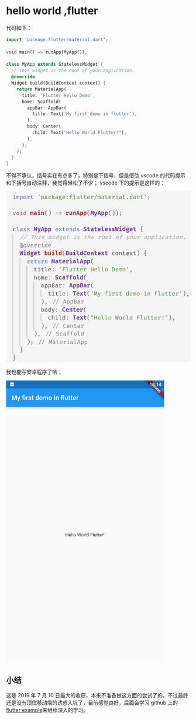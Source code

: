 # hello world ,flutter

代码如下：

```dart
import 'package:flutter/material.dart';

void main() => runApp(MyApp());

class MyApp extends StatelessWidget {
  // This widget is the root of your application.
  @override
  Widget build(BuildContext context) {
    return MaterialApp(
      title: 'Flutter Hello Demo',
      home: Scaffold(
        appBar: AppBar(
          title: Text('My first demo in flutter'),
        ),
        body: Center(
          child: Text("Hello World Flutter!"),
        ),
      ),
    );
  }
}

```

不得不承认，括号实在有点多了，特别是下括号，但是借助 vscode 的代码提示和下括号自动注释，我觉得轻松了不少；
vscode 下的提示是这样的：

![1562768127645](assets/1562768127645.png)

我也能写安卓程序了哈；

![1562768085290](assets/1562768085290.png)

## 小结

这是 2019 年 7 月 10 日最大的收获，本来不准备做这方面的尝试了的，不过最终还是没有顶住移动端的诱惑入坑了，目前感觉良好，后面会学习 github 上的[flutter example](https://github.com/flutter/samples/blob/master/INDEX.md)来继续深入的学习。
